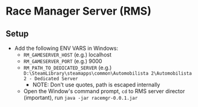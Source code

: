 # Race Manager Server (RMS)

## Setup
 - Add the following ENV VARS in Windows:
   - `RM_GAMESERVER_HOST` (e.g.) localhost
   - `RM_GAMESERVER_PORT` (e.g.) 9000
   - `RM_PATH_TO_DEDICATED_SERVER` (e.g.) `D:\SteamLibrary\steamapps\common\Automobilista 2\Automobilista 2 - Dedicated Server`
     - NOTE: Don't use quotes, path is escaped internally
   - Open the Window's command prompt, `cd` to RMS server director (important), run `java -jar racemgr-0.0.1.jar`
